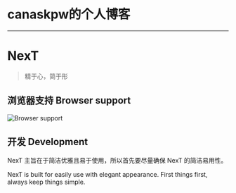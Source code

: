 # canaskpw的个人博客

----

# NexT

> 精于心，简于形



## 浏览器支持 Browser support

![Browser support](http://iissnan.com/nexus/next/browser-support.png)


## 开发 Development

NexT 主旨在于简洁优雅且易于使用，所以首先要尽量确保 NexT 的简洁易用性。

NexT is built for easily use with elegant appearance. First things first, always keep things simple.
